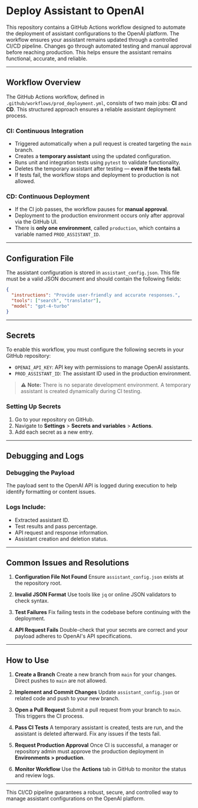 # Deploy Assistant to OpenAI

This repository contains a GitHub Actions workflow designed to automate the deployment of assistant configurations to the OpenAI platform. The workflow ensures your assistant remains updated through a controlled CI/CD pipeline. Changes go through automated testing and manual approval before reaching production. This helps ensure the assistant remains functional, accurate, and reliable.

---

## Workflow Overview

The GitHub Actions workflow, defined in `.github/workflows/prod_deployment.yml`, consists of two main jobs: **CI** and **CD**. This structured approach ensures a reliable assistant deployment process.

### CI: Continuous Integration

* Triggered automatically when a pull request is created targeting the `main` branch.
* Creates a **temporary assistant** using the updated configuration.
* Runs unit and integration tests using `pytest` to validate functionality.
* Deletes the temporary assistant after testing — **even if the tests fail**.
* If tests fail, the workflow stops and deployment to production is not allowed.

### CD: Continuous Deployment

* If the CI job passes, the workflow pauses for **manual approval**.
* Deployment to the production environment occurs only after approval via the GitHub UI.
* There is **only one environment**, called `production`, which contains a variable named `PROD_ASSISTANT_ID`.

---

## Configuration File

The assistant configuration is stored in `assistant_config.json`. This file must be a valid JSON document and should contain the following fields:

```json
{
  "instructions": "Provide user-friendly and accurate responses.",
  "tools": ["search", "translator"],
  "model": "gpt-4-turbo"
}
```

---

## Secrets

To enable this workflow, you must configure the following secrets in your GitHub repository:

* `OPENAI_API_KEY`: API key with permissions to manage OpenAI assistants.
* `PROD_ASSISTANT_ID`: The assistant ID used in the production environment.

> ⚠️ **Note:** There is no separate development environment. A temporary assistant is created dynamically during CI testing.

### Setting Up Secrets

1. Go to your repository on GitHub.
2. Navigate to **Settings** > **Secrets and variables** > **Actions**.
3. Add each secret as a new entry.

---

## Debugging and Logs

### Debugging the Payload

The payload sent to the OpenAI API is logged during execution to help identify formatting or content issues.

### Logs Include:

* Extracted assistant ID.
* Test results and pass percentage.
* API request and response information.
* Assistant creation and deletion status.

---

## Common Issues and Resolutions

1. **Configuration File Not Found**
   Ensure `assistant_config.json` exists at the repository root.

2. **Invalid JSON Format**
   Use tools like `jq` or online JSON validators to check syntax.

3. **Test Failures**
   Fix failing tests in the codebase before continuing with the deployment.

4. **API Request Fails**
   Double-check that your secrets are correct and your payload adheres to OpenAI's API specifications.

---

## How to Use

1. **Create a Branch**
   Create a new branch from `main` for your changes. Direct pushes to `main` are not allowed.

2. **Implement and Commit Changes**
   Update `assistant_config.json` or related code and push to your new branch.

3. **Open a Pull Request**
   Submit a pull request from your branch to `main`. This triggers the CI process.

4. **Pass CI Tests**
   A temporary assistant is created, tests are run, and the assistant is deleted afterward. Fix any issues if the tests fail.

5. **Request Production Approval**
   Once CI is successful, a manager or repository admin must approve the production deployment in **Environments > production**.

6. **Monitor Workflow**
   Use the **Actions** tab in GitHub to monitor the status and review logs.

---

This CI/CD pipeline guarantees a robust, secure, and controlled way to manage assistant configurations on the OpenAI platform.
